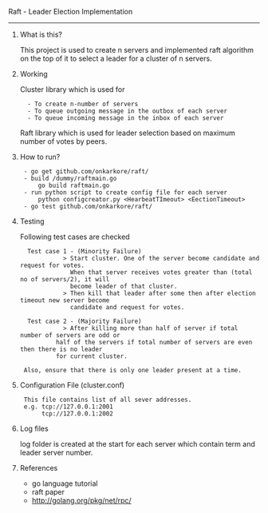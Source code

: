 Raft - Leader Election Implementation 

-----------------------------------------------------------------------------------------------------------

1. What is this?

	This project is used to create n servers and implemented raft algorithm on the top of it to 
	select a leader	for a cluster of n servers.
	
2. Working

	Cluster library which is used for
	
		 - To create n-number of servers
		 - To queue outgoing message in the outbox of each server
		 - To queue incoming message in the inbox of each server
		 
	Raft library which is used for leader selection based on maximum number of votes by peers.


3. How to run?

		- go get github.com/onkarkore/raft/
		- build /dummy/raftmain.go 
			go build raftmain.go
		- run python script to create config file for each server
			python configcreator.py <HearbeatTImeout> <EectionTimeout>
		- go test github.com/onkarkore/raft/


4. Testing
	
	Following test cases are checked
		 
		 Test case 1 - (Minority Failure)
			       > Start cluster. One of the server become candidate and request for votes.
			         When that server receives votes greater than (total no of servers/2), it will
			         become leader of that cluster.
			       > Then kill that leader after some then after election timeout new server become 
			         candidate and request for votes.
			       
		 Test case 2 - (Majority Failure)
			       > After killing more than half of server if total number of servers are odd or 
				 half of the servers if total number of servers are even then there is no leader 
				 for current cluster.
	
		Also, ensure that there is only one leader present at a time.

5. Configuration File (cluster.conf)

		This file contains list of all sever addresses.
		e.g. tcp://127.0.0.1:2001
		     tcp://127.0.0.1:2002

6. Log files

	log folder is created at the start for each server which contain term and leader server number.
	
		
7. References 

	- go language tutorial
	- raft paper
	- http://golang.org/pkg/net/rpc/

